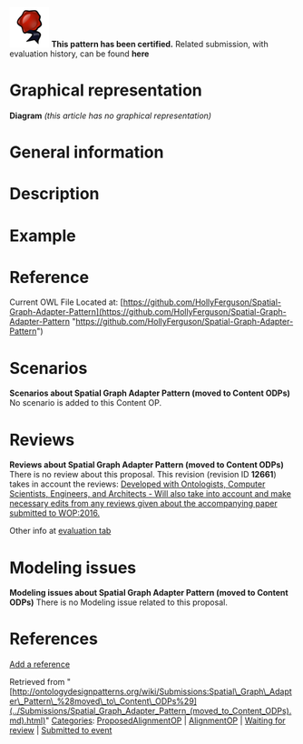 [![](../images/thumb/b/b5/Certified.png/70px-Certified.png)](../Image/Certified.png.md "Certified.png") __This pattern has been certified.__
Related submission, with evaluation history, can be found __here__





#  Graphical representation


__Diagram__
_(this article has no graphical representation)_



#  General information


  




#  Description


  




#  Example


  




#  Reference


  
 
Current OWL File Located at: [https://github.com/HollyFerguson/Spatial-Graph-Adapter-Pattern](https://github.com/HollyFerguson/Spatial-Graph-Adapter-Pattern "https://github.com/HollyFerguson/Spatial-Graph-Adapter-Pattern")



#  Scenarios



__Scenarios about Spatial Graph Adapter Pattern (moved to Content ODPs)__
No scenario is added to this Content OP.




#  Reviews



__Reviews about Spatial Graph Adapter Pattern (moved to Content ODPs)__
There is no review about this proposal.
This revision (revision ID __12661__) takes in account the reviews: [Developed with Ontologists, Computer Scientists, Engineers, and Architects - Will also take into account and make necessary edits from any reviews given about the accompanying paper submitted to WOP:2016.](http://ontologydesignpatterns.org/wiki/index.php?title=Reviews:Developed_with_Ontologists%2C_Computer_Scientists%2C_Engineers%2C_and_Architects_-_Will_also_take_into_account_and_make_necessary_edits_from_any_reviews_given_about_the_accompanying_paper_submitted_to_WOP:2016.&action=edit&redlink=1 "Reviews:Developed with Ontologists, Computer Scientists, Engineers, and Architects - Will also take into account and make necessary edits from any reviews given about the accompanying paper submitted to WOP:2016. (not yet written)")


Other info at [evaluation tab](http://ontologydesignpatterns.org/wiki/index.php?title=Submissions:Spatial_Graph_Adapter_Pattern_%28moved_to_Content_ODPs%29&action=evaluation "http://ontologydesignpatterns.org/wiki/index.php?title=Submissions:Spatial_Graph_Adapter_Pattern_%28moved_to_Content_ODPs%29&action=evaluation")




  




#  Modeling issues



__Modeling issues about Spatial Graph Adapter Pattern (moved to Content ODPs)__
There is no Modeling issue related to this proposal.




  




#  References


[Add a reference](index.php@title=Odp%253AAdd_reference&subject=Submissions%253ASpatial+Graph+Adapter+Pattern+(moved+to+Content+ODPs).html "http://ontologydesignpatterns.org/wiki/index.php?title=Odp:Add_reference&subject=Submissions%3ASpatial+Graph+Adapter+Pattern+%28moved+to+Content+ODPs%29")


  






Retrieved from "[http://ontologydesignpatterns.org/wiki/Submissions:Spatial\_Graph\_Adapter\_Pattern\_%28moved\_to\_Content\_ODPs%29](../Submissions/Spatial_Graph_Adapter_Pattern_(moved_to_Content_ODPs).md).html)"
 [Categories](http://ontologydesignpatterns.org/wiki/Special:Categories "Special:Categories"): [ProposedAlignmentOP](../Category/ProposedAlignmentOP.md "Category:ProposedAlignmentOP") | [AlignmentOP](../Category/AlignmentOP.md "Category:AlignmentOP") | [Waiting for review](../Category/Waiting_for_review.md "Category:Waiting for review") | [Submitted to event](../Category/Submitted_to_event.md "Category:Submitted to event")